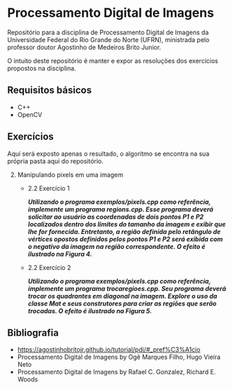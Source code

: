 # Processamento Digital de Imagens
Repositório para a disciplina de Processamento Digital de Imagens da Universidade Federal do Rio Grande do Norte (UFRN), ministrada pelo professor doutor Agostinho de Medeiros Brito Junior.

O intuito deste repositório é manter e expor as resoluções dos exercícios propostos na disciplina.

## Requisitos básicos
* C++ 
* OpenCV

## Exercícios
Aqui será exposto apenas o resultado, o algoritmo se encontra na sua própria pasta aqui do repositório. 

2. Manipulando pixels em uma imagem
   - 2.2 Exercício 1 
   
     ***Utilizando o programa exemplos/pixels.cpp como referência, implemente um programa regions.cpp. Esse programa deverá solicitar ao usuário as coordenadas de dois pontos P1           e P2 localizados dentro dos limites do tamanho da imagem e exibir que lhe for fornecida. Entretanto, a região definida pelo retângulo de vértices opostos definidos pelos           pontos P1 e P2 será exibida com o negativo da imagem na região correspondente. O efeito é ilustrado na Figura 4.***
   
   - 2.2 Exercício 2
   
     ***Utilizando o programa exemplos/pixels.cpp como referência, implemente um programa trocaregioes.cpp. Seu programa deverá trocar os quadrantes em diagonal na imagem. Explore         o uso da classe Mat e seus construtores para criar as regiões que serão trocadas. O efeito é ilustrado na Figura 5.*** 

## Bibliografia 
* https://agostinhobritojr.github.io/tutorial/pdi/#_pref%C3%A1cio
* Processamento Digital de Imagens by Ogê Marques Filho, Hugo Vieira Neto
* Processamento Digital de Imagens by Rafael C. Gonzalez, Richard E. Woods



